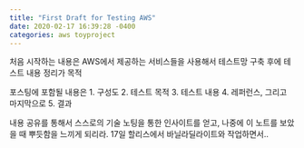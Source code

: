 ```yaml
---
title: "First Draft for Testing AWS"
date: 2020-02-17 16:39:28 -0400
categories: aws toyproject
---
```


처음 시작하는 내용은 AWS에서 제공하는 서비스들을 사용해서 테스트망 구축 후에 테스트 내용 정리가 목적

포스팅에 포함될 내용은 1. 구성도 2. 테스트 목적 3. 테스트 내용 4. 레퍼런스, 그리고 마지막으로 5. 결과


내용 공유를 통해서 스스로의 기술 노팅을 통한 인사이트를 얻고, 나중에 이 노트를 보았을 때 뿌듯함을 느끼게 되리라.
17일 할리스에서 바닐라딜라이트와 작업하면서..
